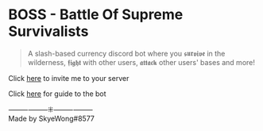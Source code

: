 # BOSS - **B**attle **O**f **S**upreme **S**urvivalists

> A slash-based currency discord bot where you 𝖘𝖚𝖗𝖛𝖎𝖛𝖊 in the wilderness, 𝖋𝖎𝖌𝖍𝖙 with other users, 𝖆𝖙𝖙𝖆𝖈𝖐 other users' bases and more!
  
Click [here](https://discord.com/api/oauth2/authorize?client_id=906505022441918485&permissions=139586881536&scope=bot) to invite me to your server
  
Click [here](https://www.youtube.com/watch?v=dQw4w9WgXcQ) for guide to the bot

⸻⸻⁜⸻⸻  
Made by SkyeWong#8577
